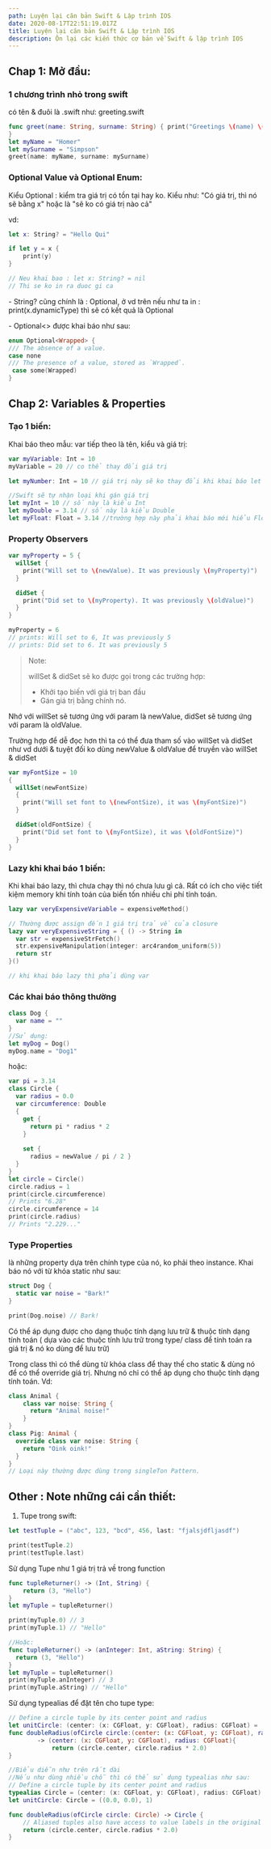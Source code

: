 ```yaml
---
path: Luyện lại căn bản Swift & Lập trình IOS
date: 2020-08-17T22:51:19.017Z
title: Luyện lại căn bản Swift & Lập trình IOS
description: Ôn lại các kiến thức cơ bản về Swift & lập trình IOS
---
```

## Chap 1: Mở đầu:

### 1 chương trình nhỏ trong swift

có tên & đuôi là .swift như: greeting.swift

```swift
func greet(name: String, surname: String) { print("Greetings \(name) \(surname)")
}
let myName = "Homer"
let mySurname = "Simpson"
greet(name: myName, surname: mySurname)
```

### Optional Value và Optional Enum:

Kiểu Optional : kiểm tra giá trị có tồn tại hay ko. Kiểu như: "Có giá trị, thì nó sẽ bằng x" hoặc là "sẽ ko có giá trị nào cả"

vd:

```swift
let x: String? = "Hello Qui"

if let y = x {
    print(y)
}

// Neu khai bao : let x: String? = nil
// Thi se ko in ra duoc gi ca
```

\- String? cũng chính là : Optional<String>, ở vd trên nếu như ta in : print(x.dynamicType) thì sẽ có kết quả là Optional<String>

\- Optional<> được khai báo như sau:

```swift
enum Optional<Wrapped> {
/// The absence of a value.
case none
/// The presence of a value, stored as `Wrapped`.
 case some(Wrapped)
}
```

## Chap 2: Variables & Properties

### Tạo 1 biến:

Khai báo theo mẫu: var tiếp theo là tên, kiểu và giá trị:

```swift
var myVariable: Int = 10
myVariable = 20 // co thể thay đổi giá trị

let myNumber: Int = 10 // giá trị này sẽ ko thay đổi khi khai báo let

//Swift sẽ tự nhận loại khi gán giá trị
let myInt = 10 // số này là kiểu Int
let myDouble = 3.14 // số này là kiểu Double
let myFloat: Float = 3.14 //trường hợp này phải khai báo mới hiểu Float

```

### Property Observers

```swift
var myProperty = 5 { 
  willSet {
    print("Will set to \(newValue). It was previously \(myProperty)") 
  }

  didSet {
    print("Did set to \(myProperty). It was previously \(oldValue)")
  }
}

myProperty = 6
// prints: Will set to 6, It was previously 5 
// prints: Did set to 6. It was previously 5
```

> Note:
>
> willSet & didSet sẽ ko được gọi trong các trường hợp:
>
> * Khởi tạo biến với giá trị ban đầu
> * Gán giá trị bằng chính nó.

Nhớ với willSet sẽ tương ứng với param là newValue, didSet sẽ tương ứng với param là oldValue.

Trường hợp để dễ đọc hơn thì ta có thể đưa tham số vào willSet và didSet như vd dưới & tuyệt đối ko dùng newValue & oldValue để truyền vào willSet & didSet

```swift
var myFontSize = 10 
{ 
  willSet(newFontSize) 
  {
    print("Will set font to \(newFontSize), it was \(myFontSize)") 
  }

  didSet(oldFontSize) {
    print("Did set font to \(myFontSize), it was \(oldFontSize)")
  } 
}
```

### Lazy khi khai báo 1 biến:

Khi khai báo lazy, thì chưa chạy thì nó chưa lưu gì cả. Rất có ích cho việc tiết kiệm memory khi tính toán của biến tốn nhiều chi phí tính toán. 

```swift
lazy var veryExpensiveVariable = expensiveMethod()

// Thường được assign đến 1 giá trị trả về của closure
lazy var veryExpensiveString = { () -> String in 
  var str = expensiveStrFetch()
  str.expensiveManipulation(integer: arc4random_uniform(5))
  return str
}()

// khi khai báo lazy thì phải dùng var
```

### Các khai báo thông thường

```swift
class Dog {
  var name = ""
}
//Sử dụng:
let myDog = Dog()
myDog.name = "Dog1"

```

hoặc:

```swift
var pi = 3.14
class Circle {
  var radius = 0.0
  var circumference: Double 
  {
    get {
      return pi * radius * 2
    }
    
    set {
      radius = newValue / pi / 2 }
  } 
}
let circle = Circle()
circle.radius = 1 
print(circle.circumference) 
// Prints "6.28" 
circle.circumference = 14 
print(circle.radius) 
// Prints "2.229..."
```

### Type Properties

là những property  dựa trên chính type của nó, ko phải theo instance. Khai báo nó với từ khóa static như sau:

```swift
struct Dog {
  static var noise = "Bark!"
}

print(Dog.noise) // Bark!
```

Có thể áp dụng được cho dạng thuộc tính dạng lưu trữ & thuộc tính dạng tính toán ( dựa vào các thuộc tính lưu trữ trong type/ class để tính toán ra giá trị & nó ko dùng để lưu trữ)

Trong class thì có thể dùng từ khóa class để thay thế cho static & dùng nó để có thể override giá trị. Nhưng nó chỉ có thể áp dụng cho thuộc tính dạng tính toán. Vd:

```swift
class Animal {
    class var noise: String {
      return "Animal noise!" 
    }
}
class Pig: Animal {
  override class var noise: String { 
    return "Oink oink!"
  } 
}
// Loại này thường được dùng trong singleTon Pattern.
```

## Other : Note những cái cần thiết:

1. Tupe trong swift:

```swift
let testTuple = ("abc", 123, "bcd", 456, last: "fjalsjdfljasdf")

print(testTuple.2)
print(testTuple.last)
```

Sử dụng Tupe như 1 giá trị trả về trong function

```swift
func tupleReturner() -> (Int, String) {
    return (3, "Hello")
}
let myTuple = tupleReturner()

print(myTuple.0) // 3
print(myTuple.1) // "Hello"

//Hoặc:
func tupleReturner() -> (anInteger: Int, aString: String) { 
  return (3, "Hello")
}
let myTuple = tupleReturner() 
print(myTuple.anInteger) // 3 
print(myTuple.aString) // "Hello"

```

Sử dụng typealias để đặt tên cho tupe type:

```swift
// Define a circle tuple by its center point and radius
let unitCircle: (center: (x: CGFloat, y: CGFloat), radius: CGFloat) = ((0.0, 0.0), 1.0)
func doubleRadius(ofCircle circle:(center: (x: CGFloat, y: CGFloat), radius: CGFloat))
        -> (center: (x: CGFloat, y: CGFloat), radius: CGFloat){
            return (circle.center, circle.radius * 2.0)
}

//Biểu diễn như trên rất dài
//Nếu như dùng nhiều chỗ thì có thể sử dụng typealias như sau:
// Define a circle tuple by its center point and radius
typealias Circle = (center: (x: CGFloat, y: CGFloat), radius: CGFloat)
let unitCircle: Circle = ((0.0, 0.0), 1)

func doubleRadius(ofCircle circle: Circle) -> Circle {
    // Aliased tuples also have access to value labels in the original tuple type.
    return (circle.center, circle.radius * 2.0)
}

```